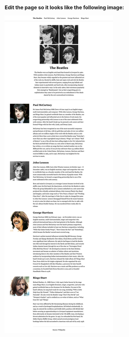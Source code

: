 ### Edit the page so it looks like the following image:

<img src="images/finished-page.png" alt="">
